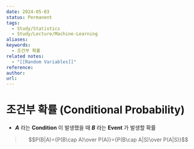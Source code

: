 ```yaml
---
date: 2024-05-03
status: Permanent
tags:
  - Study/Statistics
  - Study/Lecture/Machine-Learning
aliases: 
keywords:
  - 조건부 확률
related notes:
  - "[[Random Variables]]"
reference: 
author: 
url:
---
```

# 조건부 확률 (Conditional Probability)
- **$A$** 라는 **Condition** 이 발생했을 때 **$B$** 라는 **Event** 가 발생할 확률

>$$P(B|A)={P(B\cap A)\over P(A)}={P(B\cap A|S)\over P(A|S)}$$